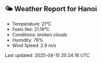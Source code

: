 <!-- WEATHER-START -->
## 🌤 Weather Report for Hanoi

- Temperature: 21°C
- Feels like: 21.19°C
- Conditions: broken clouds
- Humidity: 78%
- Wind Speed: 2.9 m/s

Last updated: 2025-04-15 20:24:16 UTC
<!-- WEATHER-END -->
